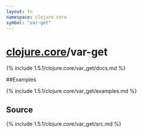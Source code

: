 ```yaml
---
layout: fn
namespace: clojure.core
symbol: "var-get"
---
```


# [clojure.core](../)/var-get

{% include 1.5.1/clojure.core/var_get/docs.md %}

##Examples

{% include 1.5.1/clojure.core/var_get/examples.md %}
## Source
{% include 1.5.1/clojure.core/var_get/src.md %}

